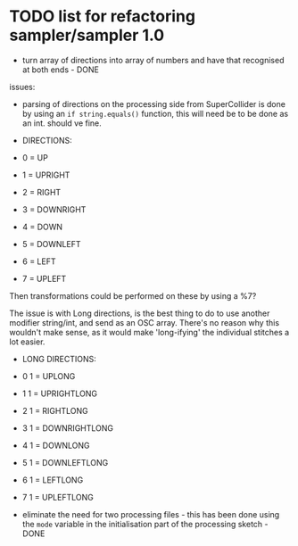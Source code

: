 # TODO list for refactoring sampler/sampler 1.0

- turn array of directions into array of numbers and have that recognised at both ends - DONE

issues:
- parsing of directions on the processing side from SuperCollider is done by using an `if string.equals()` function, this will need be to be done as an int. should ve fine.

- DIRECTIONS:
- 0 = UP
- 1 = UPRIGHT
- 2 = RIGHT
- 3 = DOWNRIGHT
- 4 = DOWN
- 5 = DOWNLEFT
- 6 = LEFT
- 7 = UPLEFT

Then transformations could be performed on these by using a %7?

The issue is with Long directions, is the best thing to do to use another modifier string/int, and send as an OSC array. There's no reason why this wouldn't make sense, as it would make 'long-ifying' the individual stitches a lot easier.

- LONG DIRECTIONS:
- 0 1 = UPLONG
- 1 1 = UPRIGHTLONG
- 2 1 = RIGHTLONG
- 3 1 = DOWNRIGHTLONG
- 4 1 = DOWNLONG
- 5 1 = DOWNLEFTLONG
- 6 1 = LEFTLONG
- 7 1 = UPLEFTLONG


- eliminate the need for two processing files - this has been done using the `mode` variable in the initialisation part of the processing sketch - DONE
